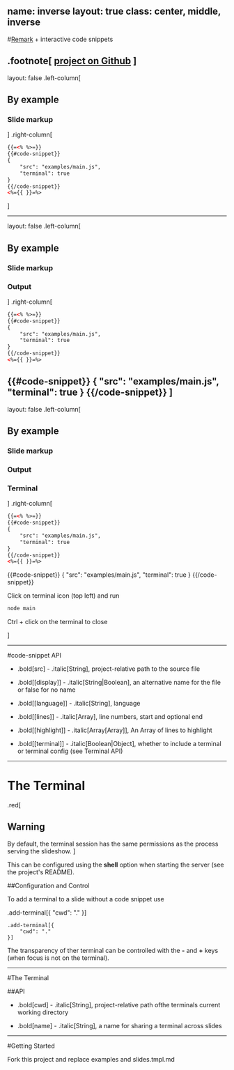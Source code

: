name: inverse
layout: true
class: center, middle, inverse
---
#[Remark](https://github.com/gnab/remark.git) + interactive code snippets

.footnote[
	[project on Github](https://github.com/PeterHancock/remark-code-snippets.git)
]
---

layout: false
.left-column[
  ##  By example
  ### Slide markup
]
.right-column[

```xml
{{=<% %>=}}
{{#code-snippet}}
{
	"src": "examples/main.js",
	"terminal": true
}
{{/code-snippet}}
<%={{ }}=%>

```
]

---
layout: false
.left-column[
  ##  By example
  ### Slide markup
  ### Output
]
.right-column[

```xml
{{=<% %>=}}
{{#code-snippet}}
{
	"src": "examples/main.js",
	"terminal": true
}
{{/code-snippet}}
<%={{ }}=%>
```

{{#code-snippet}}
{
	"src": "examples/main.js",
	"terminal": true
}
{{/code-snippet}}
]
---
layout: false
.left-column[
  ##  By example
  ### Slide markup
  ### Output
  ### Terminal
]
.right-column[

```xml
{{=<% %>=}}
{{#code-snippet}}
{
    "src": "examples/main.js",
    "terminal": true
}
{{/code-snippet}}
<%={{ }}=%>
```

{{#code-snippet}}
{
	"src": "examples/main.js",
	"terminal": true
}
{{/code-snippet}}

Click on terminal icon (top left) and run

```bash
node main
```

Ctrl + click on the terminal to close

]


---
#code-snippet API

- .bold[src] - .italic[String], project-relative path to the source file

- .bold[[display]] - .italic[String|Boolean], an alternative name for the file or false for no name

- .bold[[language]] - .italic[String], language

- .bold[[lines]] - .italic[Array], line numbers, start and optional end

- .bold[[highlight]] - .italic[Array[Array]], An Array of lines to highlight

- .bold[[terminal]] - .italic[Boolean|Object], whether to include a terminal or terminal config (see Terminal API)

---
# The Terminal
.red[
## Warning
By default, the terminal session has the same permissions as the process serving the slideshow.
]

This can be configured using the **shell** option when starting the server (see the project's README).

##Configuration and Control


To add a terminal to a slide without a code snippet use

.add-terminal[{
	"cwd": "."
}]

```
.add-terminal[{
	"cwd": "."
}]
```

The transparency of ther terminal can be controlled with the **-** and **+** keys (when focus is not on the terminal).

---
#The Terminal

##API
- .bold[cwd] - .italic[String], project-relative path ofthe terminals current working directory

- .bold[name] - .italic[String], a name for sharing a terminal across slides

---
#Getting Started

Fork this project and replace examples and slides.tmpl.md
